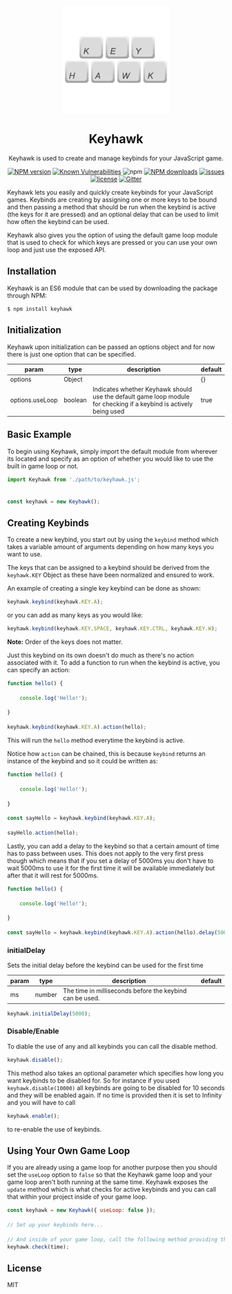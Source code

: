 <p align="center">
  <img width="250" height="250" src="./keyhawk.png">
</p>

<h1 align="center">Keyhawk</h1>

<p align="center">Keyhawk is used to create and manage keybinds for your JavaScript game.<p>

<div align="center">

[![NPM version](https://img.shields.io/npm/v/keyhawk.svg?style=flat)](https://www.npmjs.com/package/keyhawk)
[![Known Vulnerabilities](https://snyk.io/test/github/robertcorponoi/keyhawk/badge.svg)](https://snyk.io/test/github/robertcorponoi/keyhawk)
![npm](https://img.shields.io/npm/dt/keyhawk)
[![NPM downloads](https://img.shields.io/npm/dm/keyhawk.svg?style=flat)](https://www.npmjs.com/package/keyhawk)
<a href="https://badge.fury.io/js/keyhawk"><img src="https://img.shields.io/github/issues/robertcorponoi/keyhawk.svg" alt="issues" height="18"></a>
<a href="https://badge.fury.io/js/keyhawk"><img src="https://img.shields.io/github/license/robertcorponoi/keyhawk.svg" alt="license" height="18"></a>
[![Gitter](https://badges.gitter.im/gitterHQ/gitter.svg)](https://gitter.im/robertcorponoi)

</div>

Keyhawk lets you easily and quickly create keybinds for your JavaScript games. Keybinds are creating by assigning one or more keys to be bound and then passing a method that should be run when the keybind is active (the keys for it are pressed) and an optional delay that can be used to limit how often the keybind can be used.

Keyhawk also gives you the option of using the default game loop module that is used to check for which keys are pressed or you can use your own loop and just use the exposed API.

## **Installation**

Keyhawk is an ES6 module that can be used by downloading the package through NPM:

```
$ npm install keyhawk
```

## **Initialization**

Keyhawk upon initialization can be passed an options object and for now there is just one option that can be specified.

| param           | type    | description                                                                                                        | default |
|-----------------|---------|--------------------------------------------------------------------------------------------------------------------|---------|
| options         | Object  |                                                                                                                    | {}      |
| options.useLoop | boolean | Indicates whether Keyhawk should use the default game loop module for checking if a keybind is actively being used | true    |


## **Basic Example**

To begin using Keyhawk, simply import the default module from wherever its located and specify as an option of whether you would like to use the built in game loop or not.

```js
import Keyhawk from './path/to/keyhawk.js';


const keyhawk = new Keyhawk();
```

## **Creating Keybinds**

To create a new keybind, you start out by using the `keybind` method which takes a variable amount of arguments depending on how many keys you want to use.

The keys that can be assigned to a keybind should be derived from the `keyhawk.KEY` Object as these have been normalized and ensured to work.

An example of creating a single key keybind can be done as shown:

```js
keyhawk.keybind(keyhawk.KEY.A);
```

or you can add as many keys as you would like:

```js
keyhawk.keybind(keyhawk.KEY.SPACE, keyhawk.KEY.CTRL, keyhawk.KEY.W);
```

**Note:** Order of the keys does not matter.

Just this keybind on its own doesn't do much as there's no action associated with it. To add a function to run when the keybind is active, you can specify an action:

```js
function hello() {

    console.log('Hello!');

}

keyhawk.keybind(keyhawk.KEY.A).action(hello);
```

This will run the `hello` method everytime the keybind is active.

Notice how `action` can be chained, this is because `keybind` returns an instance of the keybind and so it could be written as:

```js
function hello() {

    console.log('Hello!');

}

const sayHello = keyhawk.keybind(keyhawk.KEY.A);

sayHello.action(hello);
```

Lastly, you can add a delay to the keybind so that a certain amount of time has to pass between uses. This does not apply to the very first press though which means that if you set a delay of 5000ms you don't have to wait 5000ms to use it for the first time it will be available immediately but after that it will rest for 5000ms.

```js
function hello() {

    console.log('Hello!');

}

const sayHello = keyhawk.keybind(keyhawk.KEY.A).action(hello).delay(5000);
```

### **initialDelay**

Sets the initial delay before the keybind can be used for the first time

| param 	| type   	| description                                              	| default 	|
|-------	|--------	|----------------------------------------------------------	|---------	|
| ms    	| number 	| The time in milliseconds before the keybind can be used. 	|         	|

```js
keyhawk.initialDelay(5000);
```

### **Disable/Enable**

To diable the use of any and all keybinds you can call the disable method.

```js
keyhawk.disable();
```

This method also takes an optional parameter which specifies how long you want keybinds to be disabled for. So for instance if you used `keyhawk.disable(10000)` all keybinds are going to be disabled for 10 seconds and they will be enabled again. If no time is provided then it is set to Infinity and you will have to call 

```js
keyhawk.enable();
```
to re-enable the use of keybinds.

## **Using Your Own Game Loop**

If you are already using a game loop for another purpose then you should set the `useLoop` option to `false` so that the Keyhawk game loop and your game loop aren't both running at the same time. Keyhawk exposes the `update` method which is what checks for active keybinds and you can call that within your project inside of your game loop.

```js
const keyhawk = new Keyhawk({ useLoop: false });

// Set up your keybinds here...

// And inside of your game loop, call the following method providing the current time from your loop:
keyhawk.check(time);
```

## **License**

MIT
